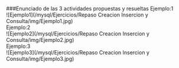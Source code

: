 ###Enunciado de las 3 actividades propuestas y resueltas
Ejemplo:1  
![Ejemplo1](/mysql/Ejercicios/Repaso Creacion Insercion y Consulta/img/Ejemplo1.jpg)  
Ejemplo:2  
![Ejemplo2](/mysql/Ejercicios/Repaso Creacion Insercion y Consulta/img/Ejemplo2.jpg)  
Ejemplo:3  
![Ejemplo3](/mysql/Ejercicios/Repaso Creacion Insercion y Consulta/img/Ejemplo3.jpg)
